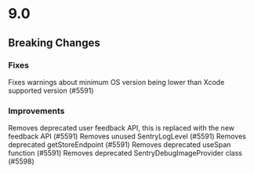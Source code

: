 # 9.0

## Breaking Changes

### Fixes

Fixes warnings about minimum OS version being lower than Xcode supported version (#5591)

### Improvements

Removes deprecated user feedback API, this is replaced with the new feedback API (#5591)
Removes unused SentryLogLevel (#5591)
Removes deprecated getStoreEndpoint (#5591)
Removes deprecated useSpan function (#5591)
Removes deprecated SentryDebugImageProvider class (#5598)
